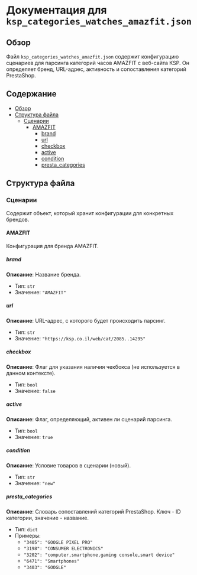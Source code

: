 # Документация для `ksp_categories_watches_amazfit.json`

## Обзор

Файл `ksp_categories_watches_amazfit.json` содержит конфигурацию сценариев для парсинга категорий часов AMAZFIT с веб-сайта KSP. Он определяет бренд, URL-адрес, активность и сопоставления категорий PrestaShop.

## Содержание

- [Обзор](#обзор)
- [Структура файла](#структура-файла)
    - [Сценарии](#сценарии)
        - [AMAZFIT](#amazfit)
            - [brand](#brand)
            - [url](#url)
            - [checkbox](#checkbox)
            - [active](#active)
            - [condition](#condition)
            - [presta_categories](#presta_categories)

## Структура файла

### Сценарии

Содержит объект, который хранит конфигурации для конкретных брендов.

#### AMAZFIT

Конфигурация для бренда AMAZFIT.

##### brand

**Описание**: Название бренда.
-   Тип: `str`
-   Значение: `"AMAZFIT"`

##### url

**Описание**: URL-адрес, с которого будет происходить парсинг.
-   Тип: `str`
-   Значение: `"https://ksp.co.il/web/cat/2085..14295"`

##### checkbox

**Описание**: Флаг для указания наличия чекбокса (не используется в данном контексте).
-   Тип: `bool`
-   Значение: `false`

##### active

**Описание**: Флаг, определяющий, активен ли сценарий парсинга.
-   Тип: `bool`
-   Значение: `true`

##### condition

**Описание**: Условие товаров в сценарии (новый).
-   Тип: `str`
-   Значение: `"new"`

##### presta_categories

**Описание**: Словарь сопоставлений категорий PrestaShop. Ключ - ID категории, значение - название.

-   Тип: `dict`
-   Примеры:
    -   `"3405": "GOOGLE PIXEL PRO"`
    -    `"3198": "CONSUMER ELECTRONICS"`
    -  `"3202": "computer,smartphone,gaming console,smart device"`
    -   `"6471": "Smartphones"`
    -   `"3403": "GOOGLE"`